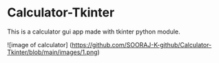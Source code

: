 # Calculator-Tkinter
This is a calculator gui app made with tkinter python module.

![image of calculator] (https://github.com/SOORAJ-K-github/Calculator-Tkinter/blob/main/images/1.png)
